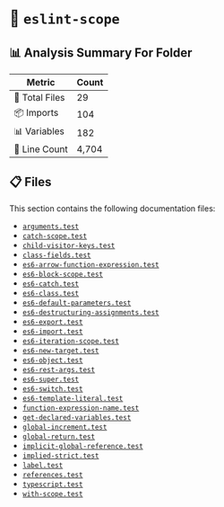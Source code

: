 # 📁 `eslint-scope`

## 📊 Analysis Summary For Folder

| Metric | Count |
|--------|-------|
| 📁 Total Files | 29 |
| 📦 Imports | 104 |
| 📊 Variables | 182 |
| 🔢 Line Count | 4,704 |


## 📋 Files

This section contains the following documentation files:

- [`arguments.test`](./arguments.test.md)
- [`catch-scope.test`](./catch-scope.test.md)
- [`child-visitor-keys.test`](./child-visitor-keys.test.md)
- [`class-fields.test`](./class-fields.test.md)
- [`es6-arrow-function-expression.test`](./es6-arrow-function-expression.test.md)
- [`es6-block-scope.test`](./es6-block-scope.test.md)
- [`es6-catch.test`](./es6-catch.test.md)
- [`es6-class.test`](./es6-class.test.md)
- [`es6-default-parameters.test`](./es6-default-parameters.test.md)
- [`es6-destructuring-assignments.test`](./es6-destructuring-assignments.test.md)
- [`es6-export.test`](./es6-export.test.md)
- [`es6-import.test`](./es6-import.test.md)
- [`es6-iteration-scope.test`](./es6-iteration-scope.test.md)
- [`es6-new-target.test`](./es6-new-target.test.md)
- [`es6-object.test`](./es6-object.test.md)
- [`es6-rest-args.test`](./es6-rest-args.test.md)
- [`es6-super.test`](./es6-super.test.md)
- [`es6-switch.test`](./es6-switch.test.md)
- [`es6-template-literal.test`](./es6-template-literal.test.md)
- [`function-expression-name.test`](./function-expression-name.test.md)
- [`get-declared-variables.test`](./get-declared-variables.test.md)
- [`global-increment.test`](./global-increment.test.md)
- [`global-return.test`](./global-return.test.md)
- [`implicit-global-reference.test`](./implicit-global-reference.test.md)
- [`implied-strict.test`](./implied-strict.test.md)
- [`label.test`](./label.test.md)
- [`references.test`](./references.test.md)
- [`typescript.test`](./typescript.test.md)
- [`with-scope.test`](./with-scope.test.md)
